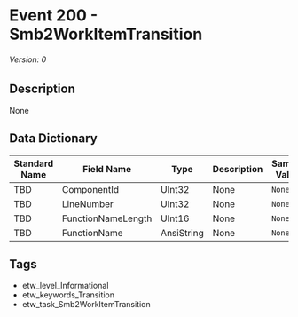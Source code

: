 # Event 200 - Smb2WorkItemTransition
###### Version: 0

## Description
None

## Data Dictionary
|Standard Name|Field Name|Type|Description|Sample Value|
|---|---|---|---|---|
|TBD|ComponentId|UInt32|None|`None`|
|TBD|LineNumber|UInt32|None|`None`|
|TBD|FunctionNameLength|UInt16|None|`None`|
|TBD|FunctionName|AnsiString|None|`None`|

## Tags
* etw_level_Informational
* etw_keywords_Transition
* etw_task_Smb2WorkItemTransition